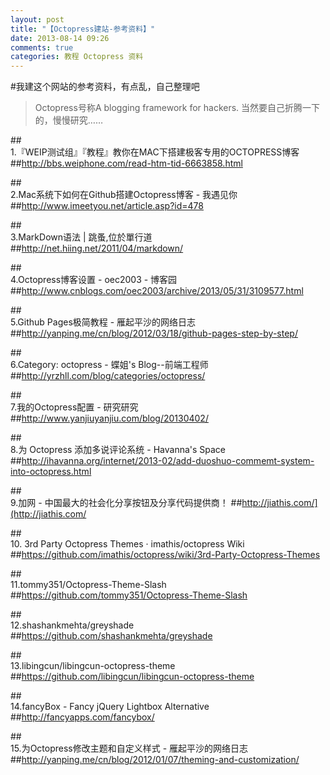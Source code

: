 ```yaml
---
layout: post
title: "【Octopress建站-参考资料】"
date: 2013-08-14 09:26
comments: true
categories: 教程 Octopress 资料
---
```

#我建这个网站的参考资料，有点乱，自己整理吧
>Octopress号称A blogging framework for hackers.   当然要自己折腾一下的，慢慢研究……

##<br/>1.『WEIP测试组』『教程』教你在MAC下搭建极客专用的OCTOPRESS博客
##<http://bbs.weiphone.com/read-htm-tid-6663858.html>

##<br/>2.Mac系统下如何在Github搭建Octopress博客 - 我遇见你
##<http://www.imeetyou.net/article.asp?id=478>
<!--more-->

##<br/>3.MarkDown语法 | 跳蚤,位於單行道
##<http://net.hiing.net/2011/04/markdown/>

##<br/>4.Octopress博客设置 - oec2003 - 博客园
##<http://www.cnblogs.com/oec2003/archive/2013/05/31/3109577.html>

##<br/>5.Github Pages极简教程 - 雁起平沙的网络日志
##<http://yanping.me/cn/blog/2012/03/18/github-pages-step-by-step/>

##<br/>6.Category: octopress - 蝶姐's Blog--前端工程师
##<http://yrzhll.com/blog/categories/octopress/>

##<br/>7.我的Octopress配置 - 研究研究
##<http://www.yanjiuyanjiu.com/blog/20130402/>

##<br/>8.为 Octopress 添加多说评论系统 - Havanna's Space
##<http://ihavanna.org/internet/2013-02/add-duoshuo-commemt-system-into-octopress.html>

##<br/>9.加网 - 中国最大的社会化分享按钮及分享代码提供商！
##<http://jiathis.com/](http://jiathis.com/>

##<br/>10. 3rd Party Octopress Themes · imathis/octopress Wiki
##<https://github.com/imathis/octopress/wiki/3rd-Party-Octopress-Themes>

##<br/>11.tommy351/Octopress-Theme-Slash
##<https://github.com/tommy351/Octopress-Theme-Slash>

##<br/>12.shashankmehta/greyshade
##<https://github.com/shashankmehta/greyshade>

##<br/>13.libingcun/libingcun-octopress-theme
##<https://github.com/libingcun/libingcun-octopress-theme>

##<br/>14.fancyBox - Fancy jQuery Lightbox Alternative
##<http://fancyapps.com/fancybox/>

##<br/>15.为Octopress修改主题和自定义样式 - 雁起平沙的网络日志
##<http://yanping.me/cn/blog/2012/01/07/theming-and-customization/>